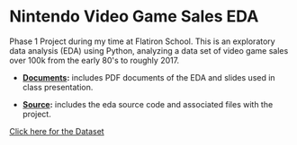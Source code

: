 # Nintendo Video Game Sales EDA

Phase 1 Project during my time at Flatiron School. This is an exploratory data analysis (EDA) using Python, analyzing a data set of video game sales over 100k from the early 80's to roughly 2017.

- **[Documents](./documents):** includes PDF documents of the EDA and slides used in class presentation.

- **[Source](./source):** includes the eda source code and associated files with the project.

[Click here for the Dataset](https://www.kaggle.com/datasets/thedevastator/global-video-game-sales)

